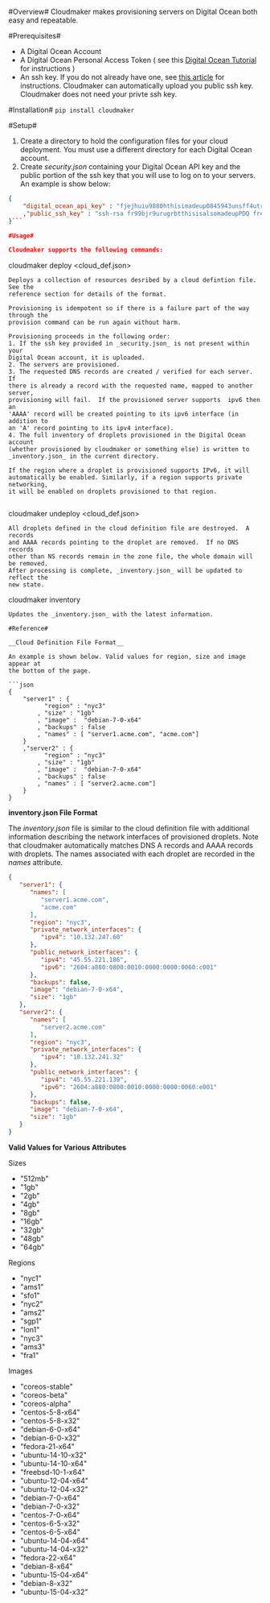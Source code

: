 #Overview#
Cloudmaker makes provisioning servers on Digital Ocean both easy and repeatable.

#Prerequisites#
* A Digital Ocean Account
* A Digital Ocean Personal Access Token ( see this
[Digital Ocean Tutorial](https://www.digitalocean.com/community/tutorials/how-to-use-the-digitalocean-api-v2)
for instructions )
* An ssh key.  If you do not already have one, see [this article](https://www.digitalocean.com/community/tutorials/how-to-set-up-ssh-keys--2)
for instructions.  Cloudmaker can automatically upload you public ssh key. Cloudmaker
does not need your privte ssh key.

#Installation#
`pip install cloudmaker`

#Setup#
1. Create a directory to hold the configuration files for your cloud deployment.
You must use a different directory for each Digital Ocean account.
2. Create _security.json_ containing your Digital Ocean API key and the
public portion of the ssh key that you will use to log on to your servers.
An example is show below:
```json
{
    "digital_ocean_api_key" : "fjejhuiu9880hthisimadeup0845943unsff4utrjd"
    ,"public_ssh_key" : "ssh-rsa fr99bjr9urugrbtthisisalsomadeupPDQ fredy@acme.com"
}```

#Usage#

Cloudmaker supports the following commands:

```
cloudmaker deploy <cloud_def.json>
```
Deploys a collection of resources desribed by a cloud defintion file. See the
reference section for details of the format.

Provisioning is idempotent so if there is a failure part of the way through the
provision command can be run again without harm.

Provisioning proceeds in the following order:
1. If the ssh key provided in _security.json_ is not present within your
Digital Ocean account, it is uploaded.
2. The servers are provisioned.
3. The requested DNS records are created / verified for each server. If
there is already a record with the requested name, mapped to another server,
provisioning will fail.  If the provisioned server supports  ipv6 then an
'AAAA' record will be created pointing to its ipv6 interface (in addition to
an 'A' record pointing to its ipv4 interface).
4. The full inventory of droplets provisioned in the Digital Ocean account
(whether provisioned by cloudmaker or something else) is written to
_inventory.json_ in the current directory.

If the region where a droplet is provisioned supports IPv6, it will
automatically be enabled. Similarly, if a region supports private networking,
it will be enabled on droplets provisioned to that region.   


```
cloudmaker undeploy <cloud_def.json>
```
All droplets defined in the cloud definition file are destroyed.  A records
and AAAA records pointing to the droplet are removed.  If no DNS records
other than NS records remain in the zone file, the whole domain will be removed.
After processing is complete, _inventory.json_ will be updated to reflect the
new state.

```
cloudmaker inventory
```
Updates the _inventory.json_ with the latest information.

#Reference#

__Cloud Definition File Format__

An example is shown below. Valid values for region, size and image appear at
the bottom of the page.

```json
{
    "server1" : {
          "region" : "nyc3"
        , "size" : "1gb"
        , "image" :  "debian-7-0-x64"
        , "backups" : false
        , "names" : [ "server1.acme.com", "acme.com"]
    }
    ,"server2" : {
          "region" : "nyc3"
        , "size" : "1gb"
        , "image" :  "debian-7-0-x64"
        , "backups" : false
        , "names" : [ "server2.acme.com"]
    }
}

```

__inventory.json File Format__

The _inventory.json_ file is similar to the cloud definition file with
additional information describing the network interfaces of provisioned
droplets.  Note that cloudmaker automatically matches DNS A records and AAAA
records with droplets.  The names associated with each droplet are recorded in
the _names_ attribute.

```json
{
   "server1": {
      "names": [
         "server1.acme.com", 
         "acme.com"
      ], 
      "region": "nyc3", 
      "private_network_interfaces": {
         "ipv4": "10.132.247.60"
      }, 
      "public_network_interfaces": {
         "ipv4": "45.55.221.186", 
         "ipv6": "2604:a880:0800:0010:0000:0000:0060:c001"
      }, 
      "backups": false, 
      "image": "debian-7-0-x64", 
      "size": "1gb"
   }, 
   "server2": {
      "names": [
         "server2.acme.com"
      ], 
      "region": "nyc3", 
      "private_network_interfaces": {
         "ipv4": "10.132.241.32"
      }, 
      "public_network_interfaces": {
         "ipv4": "45.55.221.139", 
         "ipv6": "2604:a880:0800:0010:0000:0000:0060:e001"
      }, 
      "backups": false, 
      "image": "debian-7-0-x64", 
      "size": "1gb"
   }
}
```
   

__Valid Values for Various Attributes__

Sizes
* "512mb"
* "1gb"
* "2gb"
* "4gb"
* "8gb"
* "16gb"
* "32gb"
* "48gb"
* "64gb"

Regions
* "nyc1"
* "ams1"
* "sfo1"
* "nyc2"
* "ams2"
* "sgp1"
* "lon1"
* "nyc3"
* "ams3"
* "fra1"

Images
* "coreos-stable"
* "coreos-beta"
* "coreos-alpha"
* "centos-5-8-x64"
* "centos-5-8-x32"
* "debian-6-0-x64"
* "debian-6-0-x32"
* "fedora-21-x64"
* "ubuntu-14-10-x32"
* "ubuntu-14-10-x64"
* "freebsd-10-1-x64"
* "ubuntu-12-04-x64"
* "ubuntu-12-04-x32"
* "debian-7-0-x64"
* "debian-7-0-x32"
* "centos-7-0-x64"
* "centos-6-5-x32"
* "centos-6-5-x64"
* "ubuntu-14-04-x64"
* "ubuntu-14-04-x32"
* "fedora-22-x64"
* "debian-8-x64"
* "ubuntu-15-04-x64"
* "debian-8-x32"
* "ubuntu-15-04-x32"
